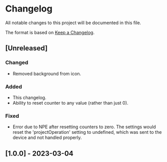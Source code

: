 # Changelog

All notable changes to this project will be documented in this file.

The format is based on [Keep a Changelog](https://keepachangelog.com/en/1.0.0/).

## [Unreleased]

### Changed

- Removed background from icon.

### Added

- This changelog.
- Ability to reset counter to any value (rather than just 0).

### Fixed

- Error due to NPE after resetting counters to zero.
  The settings would reset the 'projectOperation' setting to undefined,
  which was sent to the device and not handled properly.

## [1.0.0] - 2023-03-04
